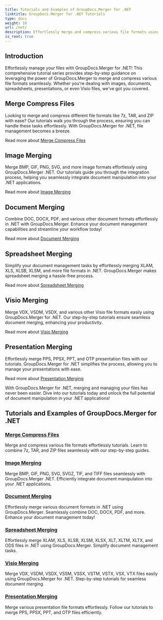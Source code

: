 ```yaml
---
title: Tutorials and Examples of GroupDocs.Merger for .NET 
linktitle: GroupDocs.Merger for .NET Tutorials
type: docs
weight: 10
url: /net/
description: Effortlessly merge and compress various file formats using GroupDocs.Merger .NET. Learn step-by-step tutorials on merging images, documents, and more!
is_root: true
---
```

## Introduction

Effortlessly manage your files with GroupDocs.Merger for .NET! This comprehensive tutorial series provides step-by-step guidance on leveraging the power of GroupDocs.Merger to merge and compress various file formats seamlessly. Whether you're dealing with images, documents, spreadsheets, presentations, or even Visio files, we've got you covered.

## Merge Compress Files
Looking to merge and compress different file formats like 7z, TAR, and ZIP with ease? Our tutorials walk you through the process, ensuring you can handle these tasks effortlessly. With GroupDocs.Merger for .NET, file management becomes a breeze.

Read more about [Merge Compress Files](./merge-compress-files/)

## Image Merging
Merge BMP, GIF, PNG, SVG, and more image formats effortlessly using GroupDocs.Merger .NET. Our tutorials guide you through the integration process, helping you seamlessly integrate document manipulation into your .NET applications.

Read more about [Image Merging](./image-merging/)

## Document Merging
Combine DOC, DOCX, PDF, and various other document formats effortlessly in .NET with GroupDocs.Merger. Enhance your document management capabilities and streamline your workflow today!

Read more about [Document Merging](./document-merging/)

## Spreadsheet Merging
Simplify your document management tasks by effortlessly merging XLAM, XLS, XLSB, XLSM, and more file formats in .NET. GroupDocs.Merger makes spreadsheet merging a hassle-free process.

Read more about [Spreadsheet Merging](./spreadsheet-merging/)

## Visio Merging
Merge VDX, VSDM, VSDX, and various other Visio file formats easily using GroupDocs.Merger for .NET. Our step-by-step tutorials ensure seamless document merging, enhancing your productivity.

Read more about [Visio Merging](./visio-merging/)

## Presentation Merging
Effortlessly merge PPS, PPSX, PPT, and OTP presentation files with our tutorials. GroupDocs.Merger for .NET simplifies the process, allowing you to manage your presentations with ease.

Read more about [Presentation Merging](./presentation-merging/)

With GroupDocs.Merger for .NET, merging and managing your files has never been easier. Dive into our tutorials today and unlock the full potential of document manipulation in your .NET applications!
## Tutorials and Examples of GroupDocs.Merger for .NET 
### [Merge Compress Files](./merge-compress-files/)
Merge and compress various file formats effortlessly tutorials. Learn to combine 7z, TAR, and ZIP files seamlessly with our step-by-step guides.
### [Image Merging](./image-merging/)
Merge BMP, GIF, PNG, SVG, SVGZ, TIF, and TIFF files seamlessly with GroupDocs.Merger .NET. Efficiently integrate document manipulation into your .NET applications.
### [Document Merging](./document-merging/)
Effortlessly merge various document formats in .NET using GroupDocs.Merger. Seamlessly combine DOC, DOCX, PDF, and more. Enhance your document management today!
### [Spreadsheet Merging](./spreadsheet-merging/)
Effortlessly merge XLAM, XLS, XLSB, XLSM, XLSX, XLT, XLTM, XLTX, and ODS files in .NET using GroupDocs.Merger. Simplify document management tasks.
### [Visio Merging](./visio-merging/)
Merge VDX, VSDM, VSDX, VSSM, VSSX, VSTM, VSTX, VSX, VTX files easily using GroupDocs.Merger for .NET. Step-by-step tutorials for seamless document merging.
### [Presentation Merging](./presentation-merging/)
Merge various presentation file formats effortlessly. Follow our tutorials to merge PPS, PPSX, PPT, and OTP files efficiently.